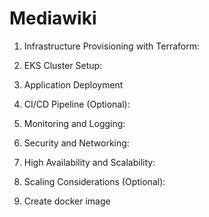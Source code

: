 # Mediawiki

1. Infrastructure Provisioning with Terraform:

2. EKS Cluster Setup:

3. Application Deployment 

4. CI/CD Pipeline (Optional):

5. Monitoring and Logging:

6. Security and Networking:

7. High Availability and Scalability:

8. Scaling Considerations (Optional):

9. Create docker image

